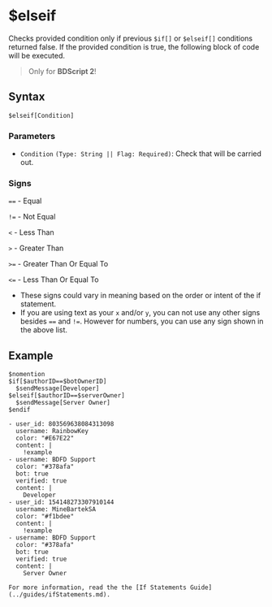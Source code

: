 # $elseif
Checks provided condition only if previous `$if[]` or `$elseif[]` conditions returned false. If the provided condition is true, the following block of code will be executed.

> Only for **BDScript 2**!

## Syntax
```
$elseif[Condition]
```

### Parameters
- `Condition` `(Type: String || Flag: Required)`: Check that will be carried out.

### Signs
`==` - Equal

`!=` - Not Equal

`<` -  Less Than

`>` - Greater Than

`>=` - Greater Than Or Equal To

`<=` - Less Than Or Equal To
- These signs could vary in meaning based on the order or intent of the if statement.
- If you are using text as your `x` and/or `y`, you can not use any other signs besides `==` and `!=`. However for numbers, you can use any sign shown in the above list.

## Example
```
$nomention
$if[$authorID==$botOwnerID]
  $sendMessage[Developer]
$elseif[$authorID==$serverOwner]
  $sendMessage[Server Owner]
$endif
```

``` discord yaml
- user_id: 803569638084313098
  username: RainbowKey
  color: "#E67E22"
  content: |
    !example
- username: BDFD Support
  color: "#378afa"
  bot: true
  verified: true
  content: |
    Developer
- user_id: 154148273307910144
  username: MineBartekSA
  color: "#f1bdee"
  content: |
    !example
- username: BDFD Support
  color: "#378afa"
  bot: true
  verified: true
  content: |
    Server Owner
```


```admonish info title="Read more"
For more information, read the the [If Statements Guide](../guides/ifStatements.md).
```
